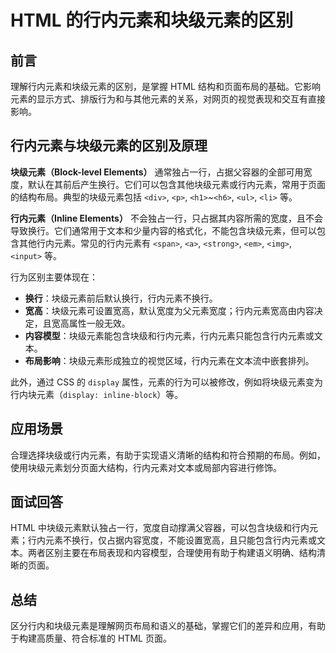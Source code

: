 # **HTML 的行内元素和块级元素的区别**

## 前言

理解行内元素和块级元素的区别，是掌握 HTML 结构和页面布局的基础。它影响元素的显示方式、排版行为和与其他元素的关系，对网页的视觉表现和交互有直接影响。

## 行内元素与块级元素的区别及原理

**块级元素（Block-level Elements）** 通常独占一行，占据父容器的全部可用宽度，默认在其前后产生换行。它们可以包含其他块级元素或行内元素，常用于页面的结构布局。典型的块级元素包括 `<div>`, `<p>`, `<h1>`~`<h6>`, `<ul>`, `<li>` 等。

**行内元素（Inline Elements）** 不会独占一行，只占据其内容所需的宽度，且不会导致换行。它们通常用于文本和少量内容的格式化，不能包含块级元素，但可以包含其他行内元素。常见的行内元素有 `<span>`, `<a>`, `<strong>`, `<em>`, `<img>`, `<input>` 等。

行为区别主要体现在：

- **换行**：块级元素前后默认换行，行内元素不换行。
- **宽高**：块级元素可设置宽高，默认宽度为父元素宽度；行内元素宽高由内容决定，且宽高属性一般无效。
- **内容模型**：块级元素能包含块级和行内元素，行内元素只能包含行内元素或文本。
- **布局影响**：块级元素形成独立的视觉区域，行内元素在文本流中嵌套排列。

此外，通过 CSS 的 `display` 属性，元素的行为可以被修改，例如将块级元素变为行内块元素（`display: inline-block`）等。

## 应用场景

合理选择块级或行内元素，有助于实现语义清晰的结构和符合预期的布局。例如，使用块级元素划分页面大结构，行内元素对文本或局部内容进行修饰。

## 面试回答

HTML 中块级元素默认独占一行，宽度自动撑满父容器，可以包含块级和行内元素；行内元素不换行，仅占据内容宽度，不能设置宽高，且只能包含行内元素或文本。两者区别主要在布局表现和内容模型，合理使用有助于构建语义明确、结构清晰的页面。

## 总结

区分行内和块级元素是理解网页布局和语义的基础，掌握它们的差异和应用，有助于构建高质量、符合标准的 HTML 页面。